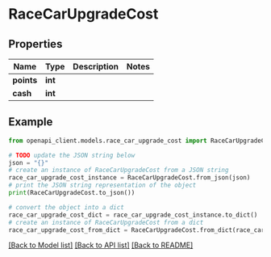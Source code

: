 # RaceCarUpgradeCost


## Properties

Name | Type | Description | Notes
------------ | ------------- | ------------- | -------------
**points** | **int** |  | 
**cash** | **int** |  | 

## Example

```python
from openapi_client.models.race_car_upgrade_cost import RaceCarUpgradeCost

# TODO update the JSON string below
json = "{}"
# create an instance of RaceCarUpgradeCost from a JSON string
race_car_upgrade_cost_instance = RaceCarUpgradeCost.from_json(json)
# print the JSON string representation of the object
print(RaceCarUpgradeCost.to_json())

# convert the object into a dict
race_car_upgrade_cost_dict = race_car_upgrade_cost_instance.to_dict()
# create an instance of RaceCarUpgradeCost from a dict
race_car_upgrade_cost_from_dict = RaceCarUpgradeCost.from_dict(race_car_upgrade_cost_dict)
```
[[Back to Model list]](../README.md#documentation-for-models) [[Back to API list]](../README.md#documentation-for-api-endpoints) [[Back to README]](../README.md)


